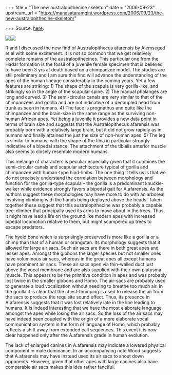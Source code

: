 +++
title = "The new australopithecine skeleton"
date = "2006-09-23"
upstream_url = "https://manasataramgini.wordpress.com/2006/09/23/the-new-australopithecine-skeleton/"

+++
Source: [here](https://manasataramgini.wordpress.com/2006/09/23/the-new-australopithecine-skeleton/).



[![](https://i0.wp.com/photos1.blogger.com/blogger/2010/410/320/australopithecus.jpg)](http://photos1.blogger.com/blogger/2010/410/1600/australopithecus.jpg)[![](https://i2.wp.com/photos1.blogger.com/blogger/2010/410/320/australopithecus_tibia.jpg)](http://photos1.blogger.com/blogger/2010/410/1600/australopithecus_tibia.jpg)

R and I discussed the new find of Australopithecus afarensis by
Alemseged et al with some excitement. It is not so common that we get
relatively complete remains of the australopithecines. This particular
one from the Hadar formation is the fossil of a juvenile female specimen
that is believed to have been 3 yrs at death based on a chimpanzee
model. The studies are still preliminary and I am sure this find will
advance the understanding of the apes of the human lineage considerably
in the coming years. Yet a few features are striking: 1) The shape of
the scapula is very gorilla-like, and strikingly so in the angle of the
scapular spine. 2) The manual phalanges are long and curved. 3) The
semi-circular canals are very similar to that of the chimpanzees and
gorilla and are not indicative of a decoupled head from trunk as seen in
humans. 4) The face is prognathus and quite like the chimpanzee and the
brain-size in the same range as the surviving non-human African apes.
Yet being a juvenile it provides a new data point in terms of brain size
and suggests that the Australopithecus afarensis was probably born with
a relatively large brain, but it did not grow rapidly as in humans and
finally attained the just the size of non-human apes. 5) The leg is
similar to humans, with the shape of the tibia in particular strongly
indicative of a bipedal stance. The attachment of the tibialis anterior
muscle also seems to closely resemble modern humans.

This melange of characters is peculiar especially given that it combines
the semi-circular canals and scapular architecture typical of gorilla
and chimpanzee with human-type hind-limbs. The one thing it tells us is
that we do not precisely understand the correlation between morphology
and function for the gorilla-type scapula – the gorilla is a predominant
knuckle-walker while evidence strongly favors a bipedal gait for
A.afarensis. As the authors suggest these morphologies may have more to
do with an arboreal involving climbing with the hands being deployed
above the heads. Taken together these suggest that this
australopithecine was probably a capable tree-climber that principally
used its arms to move about in the trees. Thus, it might have lead a
life on the ground like modern apes with increased bipedal locomotion
relative to them, but might scampered up trees to escape predators.

The hyoid bone which is surprisingly preserved is more like a gorilla or
a chimp than that of a human or orangutan. Its morphology suggests that
it allowed for large air sacs. Such air sacs are there in both great
apes and lesser apes. Amongst the gibbons the larger species but not
smaller ones have voluminous air sacs, whereas in the great apes all
except humans have prominent air sacs. These air sacs open via
thin-walled duct just above the vocal membrane and are also supplied
with their own platysma muscle. This appears to be the primitive
condition in apes and was probably lost twice in the smaller gibbons and
Homo. The air-sacs are probably used to generate a loud vocalization
without needing to breathe too much air. In the gorilla it is clear that
the chest-thumping is used to release the air from the sacs to produce
the requisite sound effect. Thus, its presence in A.afarensis suggests
that it was lost relatively late in the line leading to humans. It is
indeed interesting that we have the most elaborate language amongst the
apes while losing the air sacs. So the loss of the air sacs may have
indeed been coupled with the origin of a more elaborate vocal
communication system in the form of language of Homo, which probably
reflects a shift away from extended call sequences. This event it is now
clear happened only after the A.afarensis grade in human evolution.

The lack of enlarged canines in A.afarensis may indicate a lowered
physical component in male dominance. In an accompanying note Wood
suggests that A.afarensis may have instead used its air sacs to shout
down opponents. However, given that other apes with large canines also
have comparable air sacs makes this idea rather fanciful.

